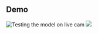 
## Demo
![Testing the model on live cam ](https://res.cloudinary.com/dso1xd7ox/image/upload/v1704558019/angrytest_zue5d6.png)
![](https://res.cloudinary.com/dso1xd7ox/image/upload/v1704560092/happytest_rbdudb.png)

